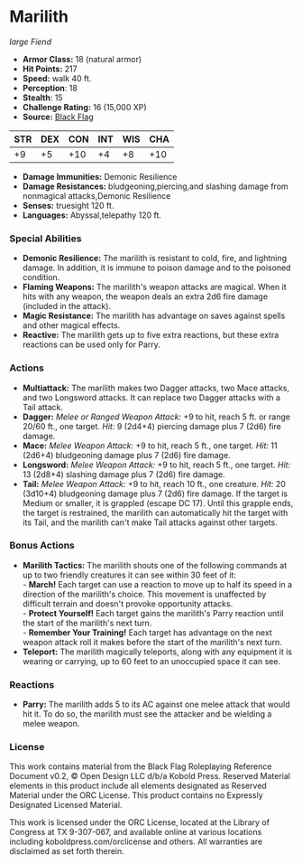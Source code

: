 # Marilith

*large* *Fiend*

- **Armor Class:** 18 (natural armor)
- **Hit Points:** 217 
- **Speed:** walk 40 ft.
- **Perception**: 18
- **Stealth**: 15
- **Challenge Rating:** 16 (15,000 XP)
- **Source:** [Black Flag](https://koboldpress.com/kpstore/product/tovrpg-pg-mv/)

| STR | DEX | CON | INT | WIS | CHA |
| --- | --- | --- | --- | --- | --- |
| +9 | +5 | +10 | +4 | +8 | +10 |

- **Damage Immunities:** Demonic Resilience
- **Damage Resistances:** bludgeoning,piercing,and slashing damage from nonmagical attacks,Demonic Resilience
- **Senses:** truesight 120 ft.
- **Languages:** Abyssal,telepathy 120 ft.

### Special Abilities

- **Demonic Resilience:** The marilith is resistant to cold, fire, and lightning damage. In addition, it is immune to poison damage and to the poisoned condition.
- **Flaming Weapons:** The marilith's weapon attacks are magical. When it hits with any weapon, the weapon deals an extra 2d6 fire damage (included in the attack).
- **Magic Resistance:** The marilith has advantage on saves against spells and other magical effects.
- **Reactive:** The marilith gets up to five extra reactions, but these extra reactions can be used only for Parry.

### Actions

- **Multiattack:** The marilith makes two Dagger attacks, two Mace attacks, and two Longsword attacks. It can replace two Dagger attacks with a Tail attack.
- **Dagger:** _Melee or Ranged Weapon Attack:_ +9 to hit, reach 5 ft. or range 20/60 ft., one target. _Hit:_ 9 (2d4+4) piercing damage plus 7 (2d6) fire damage.
- **Mace:** _Melee Weapon Attack:_ +9 to hit, reach 5 ft., one target. _Hit:_ 11 (2d6+4) bludgeoning damage plus 7 (2d6) fire damage.
- **Longsword:** _Melee Weapon Attack:_ +9 to hit, reach 5 ft., one target. _Hit:_ 13 (2d8+4) slashing damage plus 7 (2d6) fire damage.
- **Tail:** _Melee Weapon Attack:_ +9 to hit, reach 10 ft., one creature. _Hit:_ 20 (3d10+4) bludgeoning damage plus 7 (2d6) fire damage. If the target is Medium or smaller, it is grappled (escape DC 17). Until this grapple ends, the target is restrained, the marilith can automatically hit the target with its Tail, and the marilith can't make Tail attacks against other targets.

### Bonus Actions

- **Marilith Tactics:** The marilith shouts one of the following commands at up to two friendly creatures it can see within 30 feet of it:<br>- **March!** Each target can use a reaction to move up to half its speed in a direction of the marilith's choice. This movement is unaffected by difficult terrain and doesn't provoke opportunity attacks.<br>- **Protect Yourself!** Each target gains the marilith's Parry reaction until the start of the marilith's next turn.<br>- **Remember Your Training!** Each target has advantage on the next weapon attack roll it makes before the start of the marilith's next turn.
- **Teleport:** The marilith magically teleports, along with any equipment it is wearing or carrying, up to 60 feet to an unoccupied space it can see.

### Reactions

- **Parry:** The marilith adds 5 to its AC against one melee attack that would hit it. To do so, the marilith must see the attacker and be wielding a melee weapon.


### License

This work contains material from the Black Flag Roleplaying Reference Document v0.2, © Open Design LLC d/b/a Kobold Press. Reserved Material elements in this product include all elements designated as Reserved Material under the ORC License. This product contains no Expressly Designated Licensed Material.

This work is licensed under the ORC License, located at the Library of Congress at TX 9-307-067, and available online at various locations including koboldpress.com/orclicense and others. All warranties are disclaimed as set forth therein.
